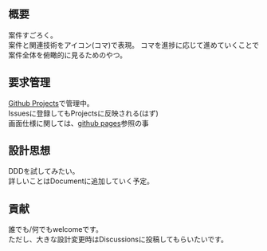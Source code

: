## 概要
案件すごろく。  
案件と関連技術をアイコン(コマ)で表現。
コマを進捗に応じて進めていくことで案件全体を俯瞰的に見るためのやつ。

## 要求管理
[Github Projects](https://github.com/msntts/AnkenSugoroku/projects/1)で管理中。  
Issuesに登録してもProjectsに反映される(はず)  
画面仕様に関しては、[github pages](https://msntts.github.io/AnkenSugoroku/)参照の事

## 設計思想
DDDを試してみたい。  
詳しいことはDocumentに追加していく予定。  

## 貢献
誰でも/何でもwelcomeです。  
ただし、大きな設計変更時はDiscussionsに投稿してもらいたいです。
